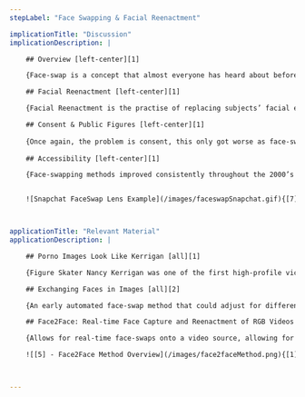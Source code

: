 ```yaml
---
stepLabel: "Face Swapping & Facial Reenactment"

implicationTitle: "Discussion"
implicationDescription: |

    ## Overview [left-center][1]

    {Face-swap is a concept that almost everyone has heard about before, it allows us to place a human or animals face onto another’s. Starting as a manual process, people would use programs like Photoshop to graft and then smooth out the swaps. Sometimes this was done as harmless joke between friends or to create other innocent swaps. In other cases, this was done to profit off public figure’s likeness, often for advertising [3].}[left-center][1]

    ## Facial Reenactment [left-center][1]

    {Facial Reenactment is the practise of replacing subjects’ facial expressions with another subject. Often used in media to replace stunt doubles, "The Jurassic Park (1993)" is regarded as the first commercial use of this technology. This was done by filming scenes of the actress’s facial movement then rotoscoping and overlaying these onto the stunt women [8]. Initially a manual process like static face swaps, automated systems were eventually created. }[left-center][1]

    ## Consent & Public Figures [left-center][1]
    
    {Once again, the problem is consent, this only got worse as face-swapping became an automated process and was able to handle different viewpoints/lighting between the two images [4]. This was a major step forward towards live face-swapping which was achieved in Face2Face 2016 [5]. Face2Face is an important paper for the technology, however it like most of the others, uses public figures without permission, in this case the controversial Donald Trump was among them. United States presidents and presidential candiates remain a popular target of face-swaps and deepfakes.}[left-center][1]
    
    ## Accessibility [left-center][1]

    {Face-swapping methods improved consistently throughout the 2000’s but reached a much younger audience in 2016 when Snapchat released a Face-Swap “Lens”. The accessibility of this technology led to disgusting use cases as with websites face-swapping celebrities onto pornographic images becoming increasingly popular. Legislation had and still has not caught up in most countries, often only the extremely wealthy or well-connected are able to get these images taken down and perpetrators punished. Although public figures are the most common victims, this was not the rule, and many victims were and still are left without justice or recourse. Paedophiles, the scum of humanity also gain access this technology, in which some cases used it to create illegal face-swaps of children they knew personally [6].}[left-center][1]


    ![Snapchat FaceSwap Lens Example](/images/faceswapSnapchat.gif){[7] - Snapchat FaceSwap Lens Example}[right][1]



applicationTitle: "Relevant Material"
applicationDescription: |

    ## Porno Images Look Like Kerrigan [all][1]

    {Figure Skater Nancy Kerrigan was one of the first high-profile victims of doctored pornography posted to the internet. Marvista Computing Co. defended their stance of hosting the images by calling them "obviously fake". The images were taken down after an Essex Superior Court issued a temporary restraining order. }[all][1]

    ## Exchanging Faces in Images [all][2]

    {An early automated face-swap method that could adjust for differences in viewpoint and illumination was created. The system is based on an algorithm that estimates 3D shape and texture, along with parameters such as pose and lighting. Users are still required to click roughly 7 feature points and mark the hairline of the subject. Authors suggest that their work can be used in image processing, virtual try-on of hairstyles, and facial recognition.}[all][2]

    ## Face2Face: Real-time Face Capture and Reenactment of RGB Videos [all][3]

    {Allows for real-time face-swaps onto a video source, allowing for manipulation without a target knowing the video is changed. Would be helpful for dubbing to foreign languages when on conference calls. Similar results have been achieved before offline, however this method allows online transfer of the facial expressions such as over video calls.}[all][3]

    ![[5] - Face2Face Method Overview](/images/face2faceMethod.png){[1] - Face2Face Method Overview}[all][3]



---
```

